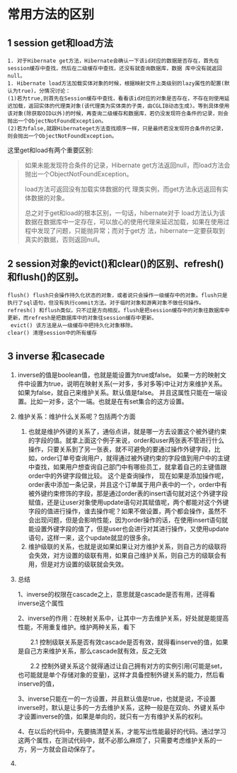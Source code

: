 # 常用方法的区别

## 1 session get和load方法

```
1. 对于Hibernate get方法，Hibernate会确认一下该id对应的数据是否存在，首先在session缓存中查找，然后在二级缓存中查找，还没有就查询数据库，数据 库中没有就返回null。
1. Hibernate load方法加载实体对象的时候，根据映射文件上类级别的lazy属性的配置(默认为true)，分情况讨论：
(1)若为true,则首先在Session缓存中查找，看看该id对应的对象是否存在，不存在则使用延迟加载，返回实体的代理类对象(该代理类为实体类的子类，由CGLIB动态生成)。等到具体使用该对象(除获取OID以外)的时候，再查询二级缓存和数据库，若仍没发现符合条件的记录，则会抛出一个ObjectNotFoundException。
(2)若为false,就跟Hibernateget方法查找顺序一样，只是最终若没发现符合条件的记录，则会抛出一个ObjectNotFoundException。
```



这里get和load有两个重要区别:

> 如果未能发现符合条件的记录，Hibernate get方法返回null，而load方法会抛出一个ObjectNotFoundException。
>
> load方法可返回没有加载实体数据的代 理类实例，而get方法永远返回有实体数据的对象。
>
> 总之对于get和load的根本区别，一句话，hibernate对于 load方法认为该数据在数据库中一定存在，可以放心的使用代理来延迟加载，如果在使用过程中发现了问题，只能抛异常；而对于get方 法，hibernate一定要获取到真实的数据，否则返回null。

## 2 session对象的evict()和clear()的区别、refresh()和flush()的区别。

```
flush() flush只会操作持久化状态的对象，或者说只会操作一级缓存中的对象。flush只是执行了sql语句，但没有执行commit方法。对于临时对象和游离对象不做任何操作。
refresh() 和flush类似，只不过是方向相反。flush是把session缓存中的对象往数据库中更新，而refresh是把数据库中的对象往session缓存中更新。
 evict() 该方法是从一级缓存中把持久化对象移除。
clear() 清理session中的所有缓存
```


## 3 inverse 和casecade

1. inverse的值是boolean值，也就是能设置为true或false。 如果一方的映射文件中设置为true，说明在映射关系(一对多，多对多等)中让对方来维护关系。如果为false，就自己来维护关系。默认值是false。 并且这属性只能在一端设置。比如一对多，这个一端。也就是在有set集合的这方设置。

2. 维护关系：维护什么关系呢？包括两个方面

   1. 也就是维护外键的关系了，通俗点讲，就是哪一方去设置这个被外键约束的字段的值。就拿上面这个例子来说，order和user两张表不管进行什么操作，只要关系到了另一张表，就不可避免的要通过操作外键字段，比如，order订单号查询用户，就得通过被外键约束的字段值到用户中的主键中查找，如果用户想查询自己部门中有哪些员工，就拿着自己的主键值跟order中的外键字段做比较。 这个是查询操作， 现在如果是添加操作呢，order表中添加一条记录，并且这个订单属于用户表中的一个，order中有被外键约束修饰的字段，那是通过order表的insert语句就对这个外键字段赋值，还是让user对象使用update语句对其赋值呢，两个都能对这个外键字段的值进行操作，谁去操作呢？如果不做设置，两个都会操作，虽然不会出现问题，但是会影响性能，因为order操作的话，在使用insert语句就能设置外键字段的值了，但是user也会进行对其进行操作，又使用update语句，这样一来，这个update就显的很多余。
   2. 维护级联的关系，也就是说如果如果让对方维护关系，则自己方的级联将会失效，对方设置的级联有用，如果自己维护关系，则自己方的级联会有用，但是对方设置的级联就会失效。

3. 总结

   1、inverse的权限在cascade之上，意思就是cascade是否有用，还得看inverse这个属性

   2、inverse的作用：在映射关系中，让其中一方去维护关系，好处就是能提高性能，不用重复维护。维护两种关系，看下

   　　2.1 控制级联关系是否有效cascade是否有效，就得看inserve的值，如果是自己方来维护关系，那么cascade就有效，反之无效

   　　2.2 控制外键关系这个就得通过让自己拥有对方的实例引用(可能是set，也可能就是单个存储对象的变量)，这样才具备控制外键关系的能力，然后看inserve的值，

   3、inverse只能在一的一方设置，并且默认值是true，也就是说，不设置inverse时，默认是让多的一方去维护关系，这种一般是在双向、外键关系中才设置inverse的值，如果是单向的，就只有一方有维护关系的权利。

   4、在以后的代码中，先要搞清楚关系，才能写出性能最好的代码。通过学习这两个属性，在测试代码中，就不必那么麻烦了，只需要考虑维护关系的一方，另一方就会自动保存了。

4. ​





